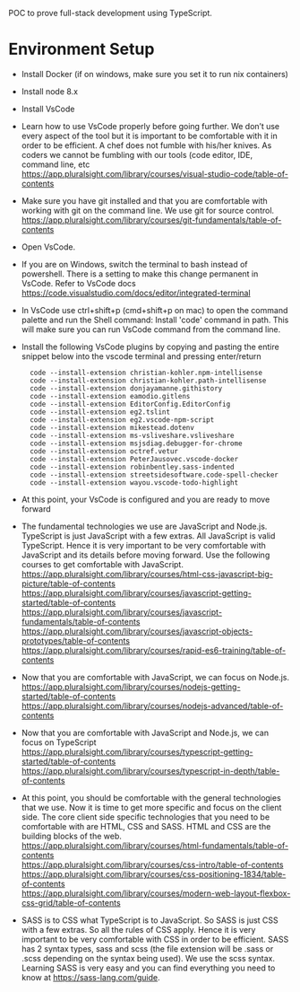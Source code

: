 POC to prove full-stack development using TypeScript.

# Environment Setup

- Install Docker (if on windows, make sure you set it to run nix containers)

- Install node 8.x

- Install VsCode

- Learn how to use VsCode properly before going further. We don’t use every aspect of the tool but it is important to be comfortable with it in order to be efficient. A chef does not fumble with his/her knives. As coders we cannot be fumbling with our tools (code editor, IDE, command line, etc  
https://app.pluralsight.com/library/courses/visual-studio-code/table-of-contents  

- Make sure you have git installed and that you are comfortable with working with git on the command line. We use git for source control.  
https://app.pluralsight.com/library/courses/git-fundamentals/table-of-contents  
- Open VsCode.
- If you are on Windows, switch the terminal to bash instead of powershell. There is a setting to make this change permanent in VsCode. Refer to VsCode docs  
https://code.visualstudio.com/docs/editor/integrated-terminal  

- In VsCode use ctrl+shift+p (cmd+shift+p on mac) to open the command palette and run the Shell command: Install 'code' command in path. This will make sure you can run VsCode command from the command line.  

- Install the following VsCode plugins by copying and pasting the entire snippet below into the vscode terminal and pressing enter/return

        code --install-extension christian-kohler.npm-intellisense
        code --install-extension christian-kohler.path-intellisense
        code --install-extension donjayamanne.githistory
        code --install-extension eamodio.gitlens
        code --install-extension EditorConfig.EditorConfig
        code --install-extension eg2.tslint
        code --install-extension eg2.vscode-npm-script
        code --install-extension mikestead.dotenv
        code --install-extension ms-vsliveshare.vsliveshare
        code --install-extension msjsdiag.debugger-for-chrome
        code --install-extension octref.vetur
        code --install-extension PeterJausovec.vscode-docker
        code --install-extension robinbentley.sass-indented
        code --install-extension streetsidesoftware.code-spell-checker
        code --install-extension wayou.vscode-todo-highlight
    
- At this point, your VsCode is configured and you are ready to move forward
- The fundamental technologies we use are JavaScript and Node.js. TypeScript is just JavaScript with a few extras. All JavaScript is valid TypeScript. Hence it is very important to be very comfortable with JavaScript and its details before moving forward. Use the following courses to get comfortable with JavaScript.  
https://app.pluralsight.com/library/courses/html-css-javascript-big-picture/table-of-contents  
https://app.pluralsight.com/library/courses/javascript-getting-started/table-of-contents  
https://app.pluralsight.com/library/courses/javascript-fundamentals/table-of-contents  
https://app.pluralsight.com/library/courses/javascript-objects-prototypes/table-of-contents  
https://app.pluralsight.com/library/courses/rapid-es6-training/table-of-contents  
- Now that you are comfortable with JavaScript, we can focus on Node.js.  
https://app.pluralsight.com/library/courses/nodejs-getting-started/table-of-contents  
https://app.pluralsight.com/library/courses/nodejs-advanced/table-of-contents  
- Now that you are comfortable with JavaScript and Node.js, we can focus on TypeScript  
https://app.pluralsight.com/library/courses/typescript-getting-started/table-of-contents  
https://app.pluralsight.com/library/courses/typescript-in-depth/table-of-contents  
- At this point, you should be comfortable with the general technologies that we use. Now it is time to get more specific and focus on the client side. The core client side specific technologies that you need to be comfortable with are HTML, CSS and SASS. HTML and CSS are the building blocks of the web.  
https://app.pluralsight.com/library/courses/html-fundamentals/table-of-contents  
https://app.pluralsight.com/library/courses/css-intro/table-of-contents  
https://app.pluralsight.com/library/courses/css-positioning-1834/table-of-contents  
https://app.pluralsight.com/library/courses/modern-web-layout-flexbox-css-grid/table-of-contents  
- SASS is to CSS what TypeScript is to JavaScript. So SASS is just CSS with a few extras. So all the rules of CSS apply. Hence it is very important to be very comfortable with CSS in order to be efficient. SASS has 2 syntax types, sass and scss (the file extension will be .sass or .scss depending on the syntax being used). We use the scss syntax. Learning SASS is very easy and you can find everything you need to know at https://sass-lang.com/guide.